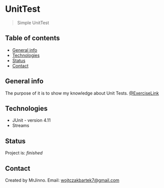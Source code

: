 # UnitTest
> Simple UnitTest

## Table of contents
* [General info](#general-info)
* [Technologies](#technologies)
* [Status](#status)
* [Contact](#contact)

## General info
The purpose of it is to show my knowledge about Unit Tests. [@ExerciseLink](https://osherove.com/tdd-kata-1)

## Technologies
* JUnit - version 4.11
* Streams

## Status
Project is: _finished_

## Contact
Created by MrJinno. Email: wojtczakbartek7@gmail.com
